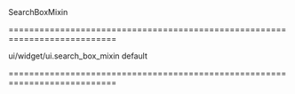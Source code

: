<!--id-->SearchBoxMixin<!--/id-->
===========================================================================
<!--hidden--><!--/hidden-->
<!--module-->ui/widget/ui.search_box_mixin<!--/module-->
<!--export-->default<!--/export-->
===========================================================================

<!--shortDescription-->

<!--/shortDescription-->

<!--fullDescription-->

<!--/fullDescription-->